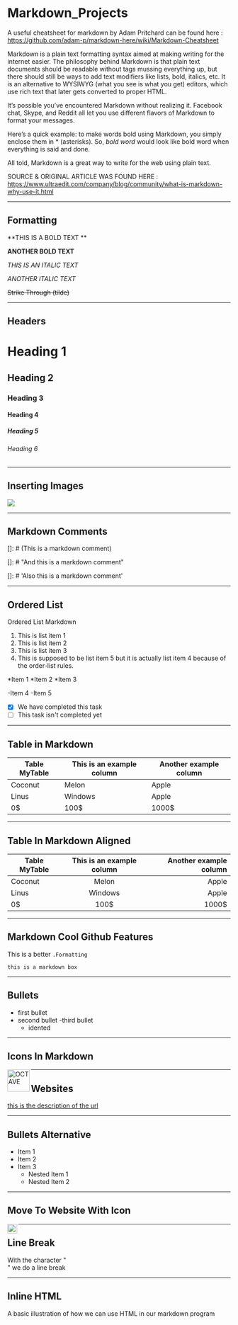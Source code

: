 # Markdown_Projects

A useful cheatsheet for markdown by Adam Pritchard  can be found here : https://github.com/adam-p/markdown-here/wiki/Markdown-Cheatsheet


Markdown is a plain text formatting syntax aimed at making writing for the internet easier. The philosophy behind Markdown is that plain text documents should be readable without tags mussing everything up, but there should still be ways to add text modifiers like lists, bold, italics, etc. It is an alternative to WYSIWYG (what you see is what you get) editors, which use rich text that later gets converted to proper HTML.

It’s possible you’ve encountered Markdown without realizing it. Facebook chat, Skype, and Reddit all let you use different flavors of Markdown to format your messages.

Here’s a quick example: to make words bold using Markdown, you simply enclose them in * (asterisks). So, *bold word* would look like bold word when everything is said and done.

All told, Markdown is a great way to write for the web using plain text.


SOURCE & ORIGINAL ARTICLE WAS FOUND HERE : https://www.ultraedit.com/company/blog/community/what-is-markdown-why-use-it.html


---
Formatting
---
**THIS IS A BOLD TEXT **

__ANOTHER BOLD TEXT__

_THIS IS AN ITALIC TEXT_

*ANOTHER ITALIC TEXT*

~~Strike Through (tilde)~~

---
Headers
---

# Heading 1
## Heading 2
### Heading 3
#### Heading 4
##### Heading 5
###### Heading 6


---
Inserting Images
---

[//]: # (Insterting images)

![](https://th.bing.com/th/id/OIP.eFgmO8LLiVJdYDTuG6zL3AAAAA?pid=ImgDet&rs=1)

---
Markdown Comments
---

[]: # (This is a markdown comment)


[]: # "And this is a markdown comment"



[]: # 'Also this is a markdown comment'


[//]: # (Yet another markdown comment)



[comment]: # (Still another markdown comment)

---
Ordered List
---

Ordered List Markdown


1. This is list item 1
2. This is list item 2
3. This is list item 3
5. This is supposed to be list item 5 but it is actually list item 4 because of the order-list rules.

*Item 1
*Item 2
*Item 3

-Item 4
-Item 5

-[X] We have completed this task
-[ ] This task isn't completed yet

---
Table in Markdown
---

| Table MyTable | This is an example column | Another example column |
| --------------- | ---------------- | --------------- |
| Coconut | Melon | Apple |
| Linus | Windows | Apple |
| 0$ | 100$ | 1000$|

---
Table In Markdown Aligned
---

| Table MyTable | This is an example column | Another example column |
| --------------- | :----------------: | ---------------: | 
| Coconut | Melon | Apple |
| Linus | Windows | Apple |
| 0$ | 100$ | 1000$|


---
Markdown Cool Github Features
---

This is a better `.Formatting`

```
this is a markdown box
```

---
Bullets
---
- first bullet
- second bullet
-third bullet
  - idented



---
Icons In Markdown
---

<img align="left" alt="OCTAVE" width="50px" src="https://cdn.jsdelivr.net/npm/simple-icons@3.13.0/icons/octave.svg" />


---
Websites
---
[this is the description of the url](https://github.com/AlexandrosPanag/Markdown_Projects)


---
Bullets Alternative
---
* Item 1
* Item 2
* Item 3
  * Nested Item 1
  * Nested Item 2


---
Move To Website With Icon
---
[<img align="left" alt="LINKEDIN | LinkedIn" width="22px" src="https://cdn.jsdelivr.net/npm/simple-icons@v3/icons/linkedin.svg" />][linkedin]



[linkedin]: https://www.linkedin.com/in/αλέξανδρος-παναγιωτακόπουλος/


---
Line Break
---

With the character "<BR/>" we do a line break

-----
Inline HTML
----


A basic illustration of how we can use HTML in our markdown program
